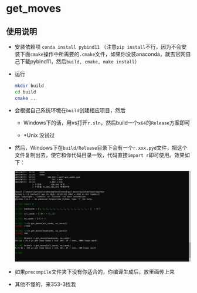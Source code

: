 # get_moves

## 使用说明

- 安装依赖项 `conda install pybind11` （注意`pip install`不行，因为不会安装下面`cmake`操作中所需要的`.cmake`文件，如果你没装anaconda，就去官网自己下载pybind11，然后`build, cmake, make install`）

- 运行
    ```bash
    mkdir build
    cd build
    cmake ..
    ```

- 会根据自己系统环境在`build`创建相应项目，然后

    - Windows下的话，用vs打开`r.sln`，然后build一个`x64`的`Release`方案即可

    - \*Unix 没试过

- 然后，Windows下在`build/Release`目录下会有一个`r.xxx.pyd`文件，把这个文件复制出去，使它和你代码目录一致，代码直接`import r`即可使用。效果如下：

    ![效果图](https://github.com/deecamp2019-group20/bottleneck/blob/master/get_moves/%E6%95%88%E6%9E%9C.png)

- 如果`precompile`文件夹下没有你适合的，你编译生成后，放里面传上来

- 其他不懂的，来353-3找我
